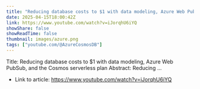 ```yaml
---
title: "Reducing database costs to $1 with data modeling, Azure Web PubSub, and the Cosmos serverless plan"
date: 2025-04-15T18:00:42Z
link: https://www.youtube.com/watch?v=iJorqhU6iYQ
showShare: false
showReadTime: false
thumbnail: images/azure.png
tags: ["youtube.com/@AzureCosmosDB"]
---
```

Title: Reducing database costs to $1 with data modeling, Azure Web PubSub, and the Cosmos serverless plan Abstract: Reducing ...

- Link to article: https://www.youtube.com/watch?v=iJorqhU6iYQ